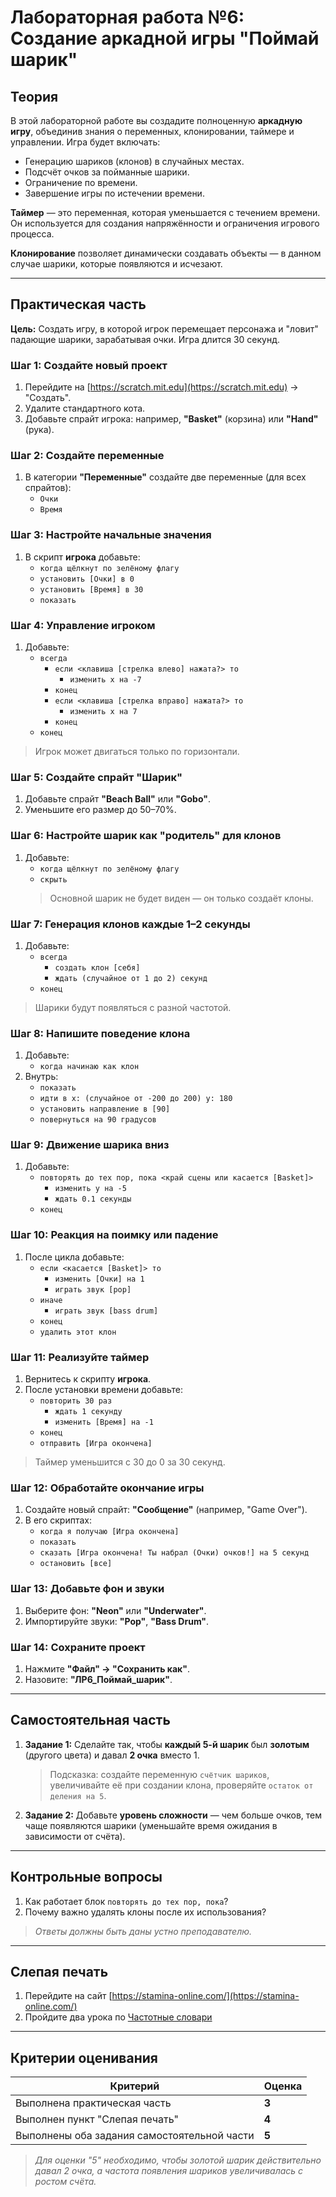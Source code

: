 # **Лабораторная работа №6: Создание аркадной игры "Поймай шарик"**

## **Теория**

В этой лабораторной работе вы создадите полноценную **аркадную игру**, объединив знания о переменных, клонировании, таймере и управлении. Игра будет включать:
- Генерацию шариков (клонов) в случайных местах.
- Подсчёт очков за пойманные шарики.
- Ограничение по времени.
- Завершение игры по истечении времени.

**Таймер** — это переменная, которая уменьшается с течением времени. Он используется для создания напряжённости и ограничения игрового процесса.

**Клонирование** позволяет динамически создавать объекты — в данном случае шарики, которые появляются и исчезают.

---

## **Практическая часть**

**Цель:** Создать игру, в которой игрок перемещает персонажа и "ловит" падающие шарики, зарабатывая очки. Игра длится 30 секунд.

### **Шаг 1: Создайте новый проект**
1. Перейдите на [https://scratch.mit.edu](https://scratch.mit.edu) → "Создать".
2. Удалите стандартного кота.
3. Добавьте спрайт игрока: например, **"Basket"** (корзина) или **"Hand"** (рука).

### **Шаг 2: Создайте переменные**
1. В категории **"Переменные"** создайте две переменные (для всех спрайтов):
   - `Очки`
   - `Время`

### **Шаг 3: Настройте начальные значения**
1. В скрипт **игрока** добавьте:
   - `когда щёлкнут по зелёному флагу`
   - `установить [Очки] в 0`
   - `установить [Время] в 30`
   - `показать`

### **Шаг 4: Управление игроком**
1. Добавьте:
   - `всегда`
     - `если <клавиша [стрелка влево] нажата?> то`
       - `изменить x на -7`
     - `конец`
     - `если <клавиша [стрелка вправо] нажата?> то`
       - `изменить x на 7`
     - `конец`
   - `конец`

> Игрок может двигаться только по горизонтали.

### **Шаг 5: Создайте спрайт "Шарик"**
1. Добавьте спрайт **"Beach Ball"** или **"Gobo"**.
2. Уменьшите его размер до 50–70%.

### **Шаг 6: Настройте шарик как "родитель" для клонов**
1. Добавьте:
   - `когда щёлкнут по зелёному флагу`
   - `скрыть`  
   > Основной шарик не будет виден — он только создаёт клоны.

### **Шаг 7: Генерация клонов каждые 1–2 секунды**
1. Добавьте:
   - `всегда`
     - `создать клон [себя]`
     - `ждать (случайное от 1 до 2) секунд`
   - `конец`

> Шарики будут появляться с разной частотой.

### **Шаг 8: Напишите поведение клона**
1. Добавьте:
   - `когда начинаю как клон`
2. Внутрь:
   - `показать`
   - `идти в x: (случайное от -200 до 200) y: 180`
   - `установить направление в [90]`
   - `повернуться на 90 градусов`

### **Шаг 9: Движение шарика вниз**
1. Добавьте:
   - `повторять до тех пор, пока <край сцены или касается [Basket]>`
     - `изменить y на -5`
     - `ждать 0.1 секунды`
   - `конец`

### **Шаг 10: Реакция на поимку или падение**
1. После цикла добавьте:
   - `если <касается [Basket]> то`
     - `изменить [Очки] на 1`
     - `играть звук [pop]`
   - `иначе`
     - `играть звук [bass drum]`
   - `конец`
   - `удалить этот клон`

### **Шаг 11: Реализуйте таймер**
1. Вернитесь к скрипту **игрока**.
2. После установки времени добавьте:
   - `повторить 30 раз`
     - `ждать 1 секунду`
     - `изменить [Время] на -1`
   - `конец`
   - `отправить [Игра окончена]`

> Таймер уменьшится с 30 до 0 за 30 секунд.

### **Шаг 12: Обработайте окончание игры**
1. Создайте новый спрайт: **"Сообщение"** (например, "Game Over").
2. В его скриптах:
   - `когда я получаю [Игра окончена]`
   - `показать`
   - `сказать [Игра окончена! Ты набрал (Очки) очков!] на 5 секунд`
   - `остановить [все]`

### **Шаг 13: Добавьте фон и звуки**
1. Выберите фон: **"Neon"** или **"Underwater"**.
2. Импортируйте звуки: **"Pop"**, **"Bass Drum"**.

### **Шаг 14: Сохраните проект**
1. Нажмите **"Файл" → "Сохранить как"**.
2. Назовите: **"ЛР6_Поймай_шарик"**.

---

## **Самостоятельная часть**

1. **Задание 1:** Сделайте так, чтобы **каждый 5-й шарик** был **золотым** (другого цвета) и давал **2 очка** вместо 1.  
   > Подсказка: создайте переменную `счётчик шариков`, увеличивайте её при создании клона, проверяйте `остаток от деления на 5`.

2. **Задание 2:** Добавьте **уровень сложности** — чем больше очков, тем чаще появляются шарики (уменьшайте время ожидания в зависимости от счёта).

---

## **Контрольные вопросы**

1. Как работает блок `повторять до тех пор, пока`?
2. Почему важно удалять клоны после их использования?

> *Ответы должны быть даны устно преподавателю.*

---

## **Слепая печать**

1. Перейдите на сайт [https://stamina-online.com/](https://stamina-online.com/)
2. Пройдите два урока по [Частотные словари](https://stamina-online.com/ru/workout/dictionary/39)

---

## **Критерии оценивания**

| Критерий                     | Оценка |
|-----------------------------|--------|
| Выполнена практическая часть | **3** |
| Выполнен пункт "Слепая печать" | **4** |
| Выполнены оба задания самостоятельной части | **5** |

> *Для оценки "5" необходимо, чтобы золотой шарик действительно давал 2 очка, а частота появления шариков увеличивалась с ростом счёта.*

